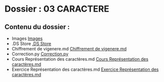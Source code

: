# Dossier : 03 CARACTERE
 
 ## Contenu du dossier : 
- Images [Images](./Images)
- .DS Store [.DS Store](./.DS_Store)
- Chiffrement de vigenere.md [Chiffrement de vigenere.md](./Chiffrement_de_vigenere.md)
- Correction.py [Correction.py](./Correction.py)
- Cours Représentation des caractères.md [Cours Représentation des caractères.md](./Cours_Représentation_des_caractères.md)
- Exercice  Représentation des caractères.md [Exercice  Représentation des caractères.md](./Exercice__Représentation_des_caractères.md)

